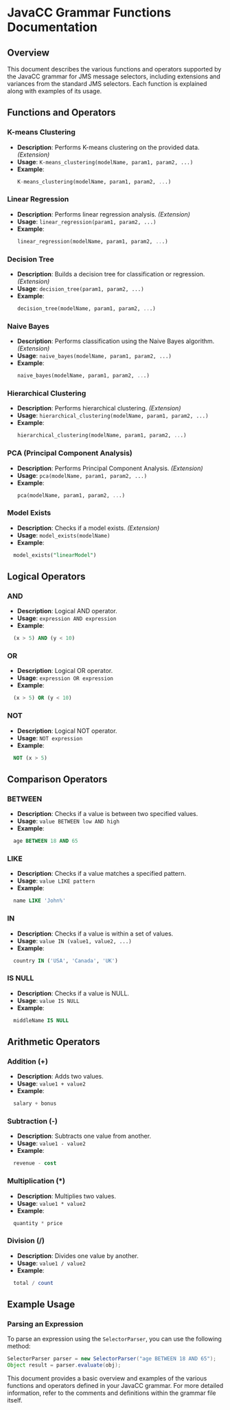 
# JavaCC Grammar Functions Documentation

## Overview

This document describes the various functions and operators supported by the JavaCC grammar for JMS message selectors, including extensions and variances from the standard JMS selectors. Each function is explained along with examples of its usage.

## Functions and Operators

### K-means Clustering

- **Description**: Performs K-means clustering on the provided data. *(Extension)*
- **Usage**: `K-means_clustering(modelName, param1, param2, ...)`
- **Example**:
  ```sql
  K-means_clustering(modelName, param1, param2, ...)
  ```

### Linear Regression

- **Description**: Performs linear regression analysis. *(Extension)*
- **Usage**: `linear_regression(param1, param2, ...)`
- **Example**:
  ```sql
  linear_regression(modelName, param1, param2, ...)
  ```

### Decision Tree

- **Description**: Builds a decision tree for classification or regression. *(Extension)*
- **Usage**: `decision_tree(param1, param2, ...)`
- **Example**:
  ```sql
  decision_tree(modelName, param1, param2, ...)
  ```

### Naive Bayes

- **Description**: Performs classification using the Naive Bayes algorithm. *(Extension)*
- **Usage**: `naive_bayes(modelName, param1, param2, ...)`
- **Example**:
  ```sql
  naive_bayes(modelName, param1, param2, ...)
  ```

### Hierarchical Clustering

- **Description**: Performs hierarchical clustering. *(Extension)*
- **Usage**: `hierarchical_clustering(modelName, param1, param2, ...)`
- **Example**:
  ```sql
  hierarchical_clustering(modelName, param1, param2, ...)
  ```

### PCA (Principal Component Analysis)

- **Description**: Performs Principal Component Analysis. *(Extension)*
- **Usage**: `pca(modelName, param1, param2, ...)`
- **Example**:
  ```sql
  pca(modelName, param1, param2, ...)
  ```

### Model Exists

- **Description**: Checks if a model exists. *(Extension)*
- **Usage**: `model_exists(modelName)`
- **Example**:
```sql
  model_exists("linearModel")
  ```

## Logical Operators

### AND

- **Description**: Logical AND operator.
- **Usage**: `expression AND expression`
- **Example**:
```sql
  (x > 5) AND (y < 10)
  ```

### OR

- **Description**: Logical OR operator.
- **Usage**: `expression OR expression`
- **Example**:
```sql
  (x > 5) OR (y < 10)
  ```

### NOT

- **Description**: Logical NOT operator.
- **Usage**: `NOT expression`
- **Example**:
```sql
  NOT (x > 5)
  ```

## Comparison Operators

### BETWEEN

- **Description**: Checks if a value is between two specified values.
- **Usage**: `value BETWEEN low AND high`
- **Example**:
```sql
  age BETWEEN 18 AND 65
  ```

### LIKE

- **Description**: Checks if a value matches a specified pattern.
- **Usage**: `value LIKE pattern`
- **Example**:
```sql
  name LIKE 'John%'
  ```

### IN

- **Description**: Checks if a value is within a set of values.
- **Usage**: `value IN (value1, value2, ...)`
- **Example**:
```sql
  country IN ('USA', 'Canada', 'UK')
  ```

### IS NULL

- **Description**: Checks if a value is NULL.
- **Usage**: `value IS NULL`
- **Example**:
```sql
  middleName IS NULL
  ```

## Arithmetic Operators

### Addition (+)

- **Description**: Adds two values.
- **Usage**: `value1 + value2`
- **Example**:
```sql
  salary + bonus
  ```

### Subtraction (-)

- **Description**: Subtracts one value from another.
- **Usage**: `value1 - value2`
- **Example**:
```sql
  revenue - cost
  ```

### Multiplication (*)

- **Description**: Multiplies two values.
- **Usage**: `value1 * value2`
- **Example**:
```sql
  quantity * price
  ```

### Division (/)

- **Description**: Divides one value by another.
- **Usage**: `value1 / value2`
- **Example**:
```sql
  total / count
  ```

## Example Usage

### Parsing an Expression

To parse an expression using the `SelectorParser`, you can use the following method:

```java
SelectorParser parser = new SelectorParser("age BETWEEN 18 AND 65");
Object result = parser.evaluate(obj);
```

This document provides a basic overview and examples of the various functions and operators defined in your JavaCC grammar. For more detailed information, refer to the comments and definitions within the grammar file itself.
